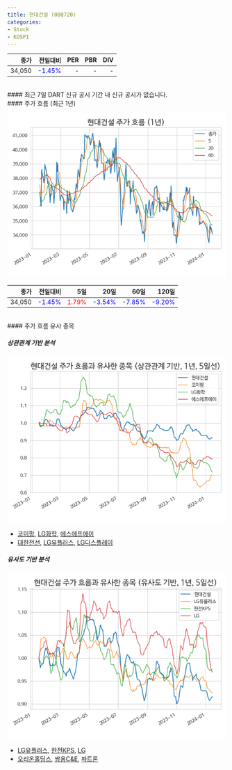 ```yaml
---
title: 현대건설 (000720)
categories:
- Stock
- KOSPI
---
```


|**종가**|**전일대비**|**PER**|**PBR**|**DIV**|
|---:|-------:|--:|--:|--:|
|34,050|<span style="color: blue">-1.45%</span>|-|-|-|

<!-- more -->

<br>
#### 최근 7일 DART 신규 공시
기간 내 신규 공시가 없습니다.

<br>
#### 주가 흐름 (최근 1년)

![000720](/assets/images/stock/000720.png)

|**종가**|**전일대비**|**5일**|**20일**|**60일**|**120일**|
|---:|-------:|--:|---:|---:|----:|
|34,050|<span style="color: blue">-1.45%</span>|<span style="color: red">1.79%</span>|<span style="color: blue">-3.54%</span>|<span style="color: blue">-7.85%</span>|<span style="color: blue">-9.20%</span>|

<br>
#### 주가 흐름 유사 종목

##### 상관관계 기반 분석

![000720](/assets/images/stock/000720_corr.png)
- [코미팜](/041960/), [LG화학](/051910/), [에스에프에이](/056190/)
- [대한전선](/001440/), [LG유플러스](/032640/), [LG디스플레이](/034220/)

##### 유사도 기반 분석

![000720](/assets/images/stock/000720_sim.png)
- [LG유플러스](/032640/), [한전KPS](/051600/), [LG](/003550/)
- [오리온홀딩스](/001800/), [쌍용C&E](/003410/), [파트론](/091700/)